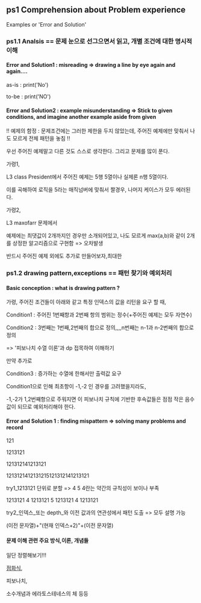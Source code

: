 ## ps1 Comprehension about Problem experience
Examples or 'Error and Solution'

### ps1.1 Analsis == 문제 눈으로 선그으면서 읽고, 개별 조건에 대한 명시적 이해

#### Error and Solution1 : misreading => drawing a line by eye again and again....

as-is : print('No')

to-be : print('NO')

#### Error and Solution2 : example misunderstanding => Stick to given conditions, and imagine another example aside from given
!! 예제의 함정 : 문제조건에는 그러한 제한을 두지 않았는데, 주어진 예제에만 맞춰서 나도 모르게 전체 패턴을 놓침 !!

우선 주어진 예제말고 다른 것도 스스로 생각한다. 그리고 문제를 많이 푼다.

가령1,

L3 class President에서 주어진 예제는 5행 5열이나 실제론 n행 5열이다.

이를 곡해하여 로직을 5라는 매직넘버에 맞춰서 짤경우, 나머지 케이스가 모두 에러된다.

가령2,

L3 maxofarr 문제에서

예제에는 최댓값이 2개까지인 경우만 소개되어있고, 나도 모르게 max(a,b)와 같이 2개를 상정한 알고리즘으로 구현함 => 오차발생

반드시 주어진 예제 외에도 추가로 만들어보자,최대한

### ps1.2 drawing pattern,exceptions == 패턴 찾기와 예외처리

#### Basic conception : what is drawing pattern ?
가령, 주어진 조건들이 아래와 같고 특정 인덱스의 값을 리턴을 요구 할 때,
 
Condition1 : 주어진 1번째항과 2번째 항의 범위는 정수(+주어진 예제는 모두 자연수)

Condition2 : 3번째는 1번째,2번째의 합으로 정의,,,,n번째는 n-1과 n-2번째의 합으로 정의

=> '피보나치 수열 이론'과 dp 접목하여 이해하기

만약 추가로 

Condition3 : 증가하는 수열에 한해서만 출력값 요구

Condition1으로 인해 최초항이 -1,-2 인 경우를 고려했을지라도,

-1,-2가 1,2번째항으로 주워지면 이 피보나치 규칙에 기반한 후속값들은 점점 작은 음수값이 되므로 예외처리해야 한다.

#### Error and Solution 1 : finding mispattern => solving many problems and record
121

1213121

121312141213121

1213121412131215121312141213121

try1_1213121 단위로 분할 => 4 5 4란는 약간의 규칙성이 보이나 부족

1213121 4 1213121 5 1213121 4 1213121

try2_인덱스_또는 depth_와 이전 값과의 연관성에서 패턴 도출 => 모두 설명 가능

(이전 문자열)+"(현재 인덱스+2)"+(이전 문자열)

#### 문제 이해 관련 주요 방식,이론, 개념들
일단 정렬해보기!!!

[점화식](https://m.blog.naver.com/PostView.nhn?blogId=freewheel3&logNo=220846174457&proxyReferer=https:%2F%2Fwww.google.com%2F),

피보나치,

소수개념과 에라토스테네스의 체 등등

